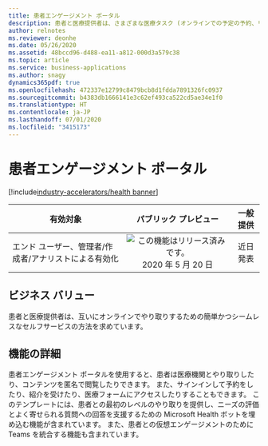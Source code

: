 ```yaml
---
title: 患者エンゲージメント ポータル
description: 患者と医療提供者は、さまざまな医療タスク (オンラインでの予定の予約、リマインダー、医師の検索など) を可能にするこのセルフサービス ポータルを通じて、簡単にやり取りすることができます。 また、これにより、医療提供者は仮想メカニズムを通じて簡単に患者をフォローアップできます。
author: relnotes
ms.reviewer: deonhe
ms.date: 05/26/2020
ms.assetid: 48bccd96-d488-ea11-a812-000d3a579c38
ms.topic: article
ms.service: business-applications
ms.author: snagy
dynamics365pdf: true
ms.openlocfilehash: 472337e12799c8479bcb8d1fdda7891326fc0937
ms.sourcegitcommit: b4383db1666141e3c62ef493ca522cd5ae34e1f0
ms.translationtype: HT
ms.contentlocale: ja-JP
ms.lasthandoff: 07/01/2020
ms.locfileid: "3415173"
---
```

# <a name="patient-engagement-portal"></a>患者エンゲージメント ポータル
[!include[industry-accelerators/health banner](../includes/industry-accelerators/health.md)]

| 有効対象    |  パブリック プレビュー | 一般提供 | 
| ---------- | :----------: |:----------: |
|エンド ユーザー、管理者/作成者/アナリストによる有効化|![この機能はリリース済みです。](/dynamics365-release-plan/media/green-checkmark.png "この機能はリリース済みです。") 2020 年 5 月 20 日| 近日発表|


## <a name="business-value"></a>ビジネス バリュー
<!-- bv start -->
患者と医療提供者は、互いにオンラインでやり取りするための簡単かつシームレスなセルフサービスの方法を求めています。
<!-- bv end -->



## <a name="feature-details"></a>機能の詳細
<!--feature detail start -->
患者エンゲージメント ポータルを使用すると、患者は医療機関とやり取りしたり、コンテンツを匿名で閲覧したりできます。 また、サインインして予約をしたり、紹介を受けたり、医療フォームにアクセスしたりすることもできます。 このテンプレートには、患者との最初のレベルのやり取りを提供し、ニーズの評価とよく寄せられる質問への回答を支援するための Microsoft Health ボットを埋め込む機能が含まれています。 また、患者との仮想エンゲージメントのために Teams を統合する機能も含まれています。
<!--feature detail end -->









